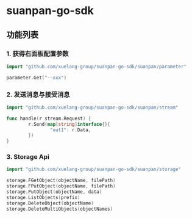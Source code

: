 # suanpan-go-sdk

## 功能列表

### 1. 获得右面板配置参数

```go
import "github.com/xuelang-group/suanpan-go-sdk/suanpan/parameter"

parameter.Get("--xxx")
```

### 2. 发送消息与接受消息

```go
import "github.com/xuelang-group/suanpan-go-sdk/suanpan/stream"

func handle(r stream.Request) {
        r.Send(map[string]interface{}{
                "out1": r.Data,
        })
}
```

### 3. Storage Api

```go
import "github.com/xuelang-group/suanpan-go-sdk/suanpan/storage"

storage.FGetObject(objectName, filePath)
storage.FPutObject(objectName, filePath)
storage.PutObject(objectName, data)
storage.ListObjects(prefix)
storage.DeleteObject(objectName)
storage.DeleteMultiObjects(objectNames)
```